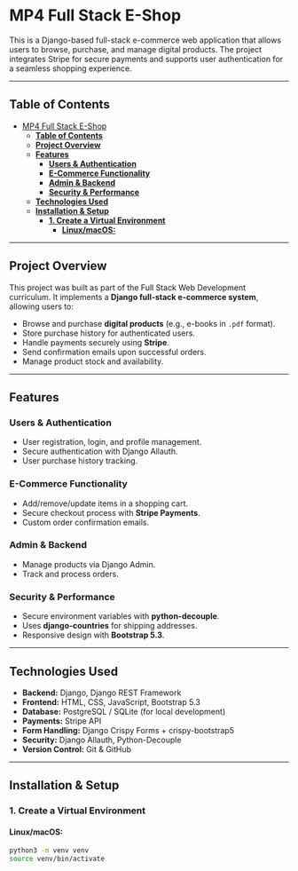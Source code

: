 # MP4 Full Stack E-Shop

This is a Django-based full-stack e-commerce web application that allows users to browse, purchase, and manage digital products. The project integrates Stripe for secure payments and supports user authentication for a seamless shopping experience.

---

## **Table of Contents**
- [MP4 Full Stack E-Shop](#mp4-full-stack-e-shop)
  - [**Table of Contents**](#table-of-contents)
  - [**Project Overview**](#project-overview)
  - [**Features**](#features)
    - [**Users \& Authentication**](#users--authentication)
    - [**E-Commerce Functionality**](#e-commerce-functionality)
    - [**Admin \& Backend**](#admin--backend)
    - [**Security \& Performance**](#security--performance)
  - [**Technologies Used**](#technologies-used)
  - [**Installation \& Setup**](#installation--setup)
    - [**1. Create a Virtual Environment**](#1-create-a-virtual-environment)
      - [**Linux/macOS:**](#linuxmacos)

---

## **Project Overview**
This project was built as part of the Full Stack Web Development curriculum. It implements a **Django full-stack e-commerce system**, allowing users to:
- Browse and purchase **digital products** (e.g., e-books in `.pdf` format).
- Store purchase history for authenticated users.
- Handle payments securely using **Stripe**.
- Send confirmation emails upon successful orders.
- Manage product stock and availability.

---

## **Features**
### **Users & Authentication**
- User registration, login, and profile management.
- Secure authentication with Django Allauth.
- User purchase history tracking.

### **E-Commerce Functionality**
- Add/remove/update items in a shopping cart.
- Secure checkout process with **Stripe Payments**.
- Custom order confirmation emails.

### **Admin & Backend**
- Manage products via Django Admin.
- Track and process orders.

### **Security & Performance**
- Secure environment variables with **python-decouple**.
- Uses **django-countries** for shipping addresses.
- Responsive design with **Bootstrap 5.3**.

---

## **Technologies Used**
- **Backend:** Django, Django REST Framework
- **Frontend:** HTML, CSS, JavaScript, Bootstrap 5.3
- **Database:** PostgreSQL / SQLite (for local development)
- **Payments:** Stripe API
- **Form Handling:** Django Crispy Forms + crispy-bootstrap5
- **Security:** Django Allauth, Python-Decouple
- **Version Control:** Git & GitHub

---

## **Installation & Setup**

### **1. Create a Virtual Environment**
#### **Linux/macOS:**
```bash
python3 -m venv venv
source venv/bin/activate